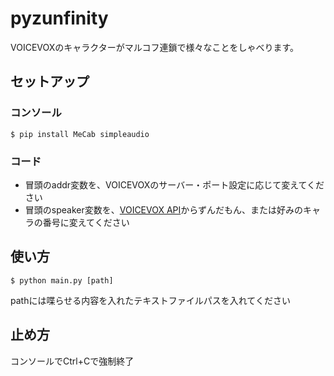 # pyzunfinity
VOICEVOXのキャラクターがマルコフ連鎖で様々なことをしゃべります。
## セットアップ
### コンソール
```
$ pip install MeCab simpleaudio
```
### コード
- 冒頭のaddr変数を、VOICEVOXのサーバー・ポート設定に応じて変えてください
- 冒頭のspeaker変数を、[VOICEVOX API](http://127.0.0.1:50021/speakers)からずんだもん、または好みのキャラの番号に変えてください
## 使い方
```
$ python main.py [path]
```
pathには喋らせる内容を入れたテキストファイルパスを入れてください
## 止め方
コンソールでCtrl+Cで強制終了